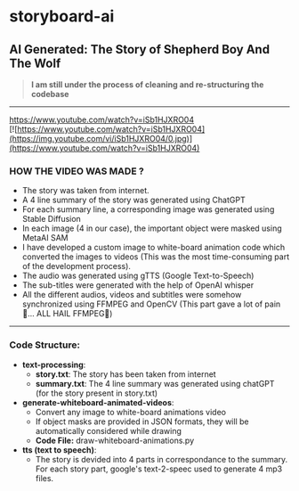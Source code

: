# storyboard-ai

## AI Generated: The Story of Shepherd Boy And The Wolf

> **I am still under the process of cleaning and re-structuring the codebase**

---

https://www.youtube.com/watch?v=iSb1HJXRO04  
[![https://www.youtube.com/watch?v=iSb1HJXRO04](https://img.youtube.com/vi/iSb1HJXRO04/0.jpg)](https://www.youtube.com/watch?v=iSb1HJXRO04)


### HOW THE VIDEO WAS MADE ? 

- The story was taken from internet.
- A 4 line summary of the story was generated using ChatGPT
- For each summary line, a corresponding image was generated using Stable Diffusion
- In each image (4 in our case), the important object were masked using MetaAI SAM 
- I have developed a custom image to white-board animation code which converted the images to videos (This was the most time-consuming part of the development process). 
- The audio was generated using gTTS (Google Text-to-Speech)
- The sub-titles were generated with the help of OpenAI whisper 
- All the different audios, videos and subtitles were somehow synchronized using FFMPEG and OpenCV (This part gave a lot of pain🥲... ALL HAIL FFMPEG🙌)


---

### Code Structure: 

- **text-processing**: 
    - **story.txt**: The story has been taken from internet
    - **summary.txt**: The 4 line summary was generated using chatGPT (for the story present in story.txt)
- **generate-whiteboard-animated-videos**: 
    - Convert any image to white-board animations video
    - If object masks are provided in JSON formats, they will be automatically considered while drawing 
    - **Code File:** draw-whiteboard-animations.py
- **tts (text to speech)**:
    - The story is devided into 4 parts in correspondance to the summary. For each story part, google's text-2-speec used to generate 4 mp3 files. 
